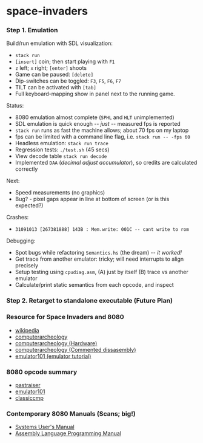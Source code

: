 # space-invaders


### Step 1. Emulation


Build/run emulation with SDL visualization:

- `stack run`
- `[insert]` coin; then start playing with `F1`
- `z` left; `x` right; `[enter]` shoots
- Game can be paused: `[delete]`
- Dip-switches can be toggled: `F3`, `F5`, `F6`, `F7`
- TILT can be activated with `[tab]`
- Full keyboard-mapping show in panel next to the running game.

Status:

- 8080 emulation almost complete (`SPHL` and `HLT` unimplemented)
- SDL emulation is quick enough -- *just* -- measured fps is reported
- `stack run` runs as fast the machine allows; about 70 fps on my laptop
- fps can be limited with a command line flag, i.e.  `stack run -- -fps 60`
- Headless emulation: `stack run trace`
- Regression tests: `./test.sh` (45 secs)
- View decode table `stack run decode`
- Implemented `DAA` (_decimal adjust accumulator_), so credits are calculated correctly

Next:

- Speed measurements (no graphics)
- Bug? - pixel gaps appear in line at bottom of screen (or is this expected?)

Crashes:
- `31091013 [267381888] 143B : Mem.write: 001C -- cant write to rom`

Debugging:

- Spot bugs while refactoring `Semantics.hs` (the dream) -- _it worked!_
- Get trace from another emulator: tricky; will need interrupts to align precisely
- Setup testing using `cpudiag.asm`, (A) just by itself (B) trace vs another emulator
- Calculate/print static semantics from each opcode, and inspect


### Step 2. Retarget to standalone executable (Future Plan)


### Resource for Space Invaders and 8080
- [wikipedia](https://en.wikipedia.org/wiki/Space_Invaders)
- [computerarcheology](https://www.computerarcheology.com/Arcade/SpaceInvaders)
- [computerarcheology (Hardware)](https://www.computerarcheology.com/Arcade/SpaceInvaders/Hardware.html)
- [computerarcheology (Commented dissasembly)](https://www.computerarcheology.com/Arcade/SpaceInvaders/Code.html)
- [emulator101 (emulator tutorial)](http://www.emulator101.com)

### 8080 opcode summary
- [pastraiser](https://pastraiser.com/cpu/i8080/i8080_opcodes.html)
- [emulator101](http://www.emulator101.com/reference/8080-by-opcode.html)
- [classiccmp](http://www.classiccmp.org/dunfield/r/8080.txt)

### Contemporary 8080 Manuals (Scans; big!)
- [Systems User's Manual](http://www.nj7p.info/Manuals/PDFs/Intel/9800153B.pdf)
- [Assembly Language Programming Manual](http://www.classiccmp.org/dunfield/r/8080asm.pdf)

